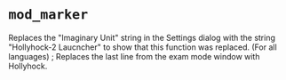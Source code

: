 # `mod_marker`
Replaces the "Imaginary Unit" string in the Settings dialog with the string "Hollyhock-2 Laucncher" to show that this function was replaced. (For all languages) ; Replaces the last line from the exam mode window with Hollyhock.
